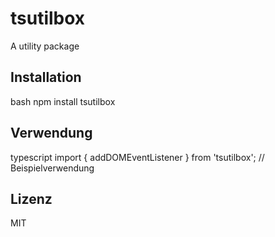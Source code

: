# tsutilbox

A utility package

## Installation

bash
npm install tsutilbox

## Verwendung

typescript
import { addDOMEventListener } from 'tsutilbox';
// Beispielverwendung

## Lizenz

MIT
